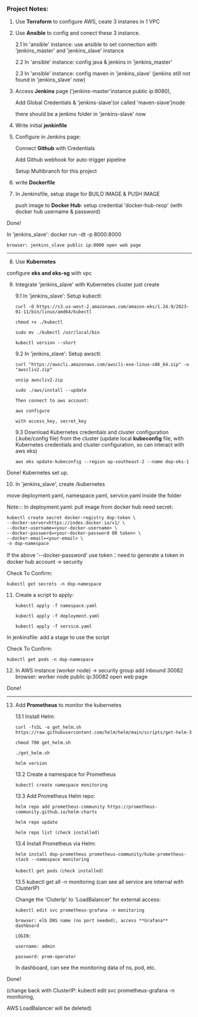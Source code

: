 <h3>Project Notes:</h3>

1. Use **Terraform** to configure AWS, ceate 3 instanes in 1 VPC

2. Use **Ansible** to config and conect these 3 instance.

   2.1 In 'ansible' instance: use ansible to set connection with 'jenkins_master' and 'jenkins_slave' instance

   2.2 In 'ansible' instance: config java & jenkins in 'jenkins_master'

   2.3 In 'ansible' instance: config maven in 'jenkins_slave' (jenkins still not found in 'jenkins_slave' now)

3. Access **Jenkins** page ('jenkins-master'instance public ip:8080),

   Add Global Credentials & 'jenkins-slave'(or called 'maven-slave')node

   there should be a jenkins folder in 'jenkins-slave' now

4. Write initial **jenkinfile**

5. Configure in Jenkins page:

   Connect **Github** with Credentials

   Add Github webhook for auto-trigger pipeline

   Setup Multibranch for this project

6. write **Dockerfile**

7. In Jenkinsfile, setup stage for BUILD IMAGE & PUSH IMAGE

   push image to **Docker Hub**: setup credential 'docker-hub-reop' (with docker hub username & password)

Done!

In 'jenkins_slave': docker run -dt -p 8000:8000 <dockerimageid>

    browser: jenkins_slave public ip:8000 open web page

---

8.  Use **Kubernetes**

configure **eks and eks-sg** with vpc

9.  Integrate 'jenkins_slave' with Kubernetes cluster just create

    9.1 In 'jenkins_slave': Setup kubectl:

        curl -O https://s3.us-west-2.amazonaws.com/amazon-eks/1.24.9/2023-01-11/bin/linux/amd64/kubectl

        chmod +x ./kubectl

        sudo mv ./kubectl /usr/local/bin

        kubectl version --short

    9.2 In 'jenkins_slave': Setup awsctl:

        curl "https://awscli.amazonaws.com/awscli-exe-linux-x86_64.zip" -o "awscliv2.zip"

        unzip awscliv2.zip

        sudo ./aws/install --update

        Then connect to aws account:

        aws configure

        with access_key, secret_key

    9.3 Download Kubernetes credentials and cluster configuration (.kube/config file) from the cluster (update local **kubeconfig** file, with Kubernetes credentials and cluster configuration, so can interact with aws eks)

        aws eks update-kubeconfig --region ap-southeast-2 --name dop-eks-1

Done! Kubernetes set up.

10. In 'jenkins_slave', create /kubernetes

move deployment.yaml, namespace.yaml, service.yaml inside the folder

Note::: In deployment.yaml: pull image from docker hub need secret: </br>

    kubectl create secret docker-registry dop-token \
    --docker-server=https://index.docker.io/v1/ \
    --docker-username=<your-docker-username> \
    --docker-password=<your-docker-password OR token> \
    --docker-email=<your-email> \
    -n dop-namespace

If the above '--docker-password' use token：need to generate a token in docker hub account -> security </br>

Check To Confirm:

    kubectl get secrets -n dop-namespace

11. Create a script to apply: </br>

        kubectl apply -f namespace.yaml

        kubectl apply -f deployment.yaml

        kubectl apply -f service.yaml

In jenkinsfile: add a stage to use the script </br>

Check To Confirm:

    kubectl get pods -n dop-namespace

12. In AWS instance (worker node) -> security group add inbound 30082 </br>
    browser: worker node public ip:30082 open web page

Done!

---

13. Add **Prometheus** to monitor the kubernetes

    13.1 Install Helm:

        curl -fsSL -o get_helm.sh https://raw.githubusercontent.com/helm/helm/main/scripts/get-helm-3

        chmod 700 get_helm.sh

        ./get_helm.sh

        helm version

    13.2 Create a namespace for Prometheus

        kubectl create namespace monitoring

    13.3 Add Prometheus Helm repo:

        helm repo add prometheus-community https://prometheus-community.github.io/helm-charts

        helm repo update

        helm repo list (check installed)

    13.4 Install Prometheus via Helm:

        helm install dop-prometheus prometheus-community/kube-prometheus-stack --namespace monitoring

        kubectl get pods（check installed）

    13.5 kubectl get all -n monitoring (can see all service are internal with ClusterIP)

    Change the 'CluterIp' to 'LoadBalancer' for external access:

        kubectl edit svc prometheus-grafana -n monitoring

        browser: elb DNS name (no port needed), access **Grafana** dashboard

        LOGIN:

        username: admin

        password: prom-operator

    In dashboard, can see the monitoring data of ns, pod, etc.

Done!

(change back with ClusterIP: kubectl edit svc prometheus-grafana -n monitoring,

AWS LoadBalancer will be deleted)
